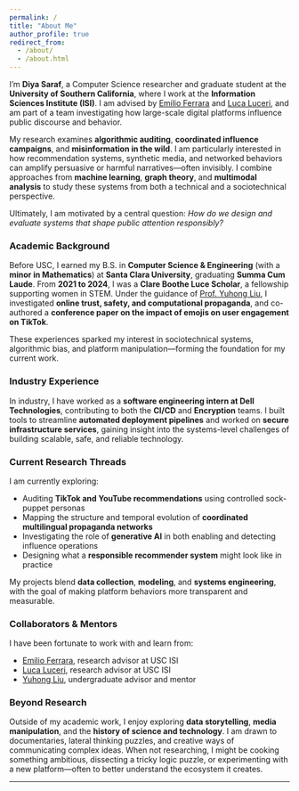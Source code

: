 ```yaml
---
permalink: /
title: "About Me"
author_profile: true
redirect_from: 
  - /about/
  - /about.html
---
```


I’m **Diya Saraf**, a Computer Science researcher and graduate student at the **University of Southern California**, where I work at the **Information Sciences Institute (ISI)**. I am advised by [Emilio Ferrara](http://www.emilio.ferrara.name/) and [Luca Luceri](https://www.luceriluc.it/), and am part of a team investigating how large-scale digital platforms influence public discourse and behavior.

My research examines **algorithmic auditing**, **coordinated influence campaigns**, and **misinformation in the wild**. I am particularly interested in how recommendation systems, synthetic media, and networked behaviors can amplify persuasive or harmful narratives—often invisibly. I combine approaches from **machine learning**, **graph theory**, and **multimodal analysis** to study these systems from both a technical and a sociotechnical perspective.

Ultimately, I am motivated by a central question: *How do we design and evaluate systems that shape public attention responsibly?*

### Academic Background

Before USC, I earned my B.S. in **Computer Science & Engineering** (with a **minor in Mathematics**) at **Santa Clara University**, graduating **Summa Cum Laude**. From **2021 to 2024**, I was a **Clare Boothe Luce Scholar**, a fellowship supporting women in STEM. Under the guidance of [Prof. Yuhong Liu](https://www.scu.edu/engineering/faculty/liu-yuhong/), I investigated **online trust, safety, and computational propaganda**, and co-authored a **conference paper on the impact of emojis on user engagement on TikTok**.

These experiences sparked my interest in sociotechnical systems, algorithmic bias, and platform manipulation—forming the foundation for my current work.

### Industry Experience

In industry, I have worked as a **software engineering intern at Dell Technologies**, contributing to both the **CI/CD** and **Encryption** teams. I built tools to streamline **automated deployment pipelines** and worked on **secure infrastructure services**, gaining insight into the systems-level challenges of building scalable, safe, and reliable technology.

### Current Research Threads

I am currently exploring:

- Auditing **TikTok and YouTube recommendations** using controlled sock-puppet personas
- Mapping the structure and temporal evolution of **coordinated multilingual propaganda networks**
- Investigating the role of **generative AI** in both enabling and detecting influence operations
- Designing what a **responsible recommender system** might look like in practice

My projects blend **data collection**, **modeling**, and **systems engineering**, with the goal of making platform behaviors more transparent and measurable.

### Collaborators & Mentors

I have been fortunate to work with and learn from:

- [Emilio Ferrara](http://www.emilio.ferrara.name/), research advisor at USC ISI  
- [Luca Luceri](https://www.luceriluc.it/), research advisor at USC ISI  
- [Yuhong Liu](https://www.scu.edu/engineering/faculty/liu-yuhong/), undergraduate advisor and mentor  

### Beyond Research

Outside of my academic work, I enjoy exploring **data storytelling**, **media manipulation**, and the **history of science and technology**. I am drawn to documentaries, lateral thinking puzzles, and creative ways of communicating complex ideas. When not researching, I might be cooking something ambitious, dissecting a tricky logic puzzle, or experimenting with a new platform—often to better understand the ecosystem it creates.

---


